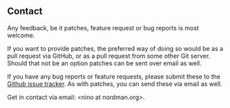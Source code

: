 ## Contact

Any feedback, be it patches, feature request or bug reports is most welcome.

If you want to provide patches, the preferred way of doing so would be as a pull
request via GitHub, or as a pull request from some other Git server. Should that
not be an option patches can be sent over email as well.

If you have any bug reports or feature requests, please submit these to the
[Github issue tracker](https://github.com/howl-editor/howl/issues). As with
patches, you can send these via email as well.

Get in contact via email: \<nino at nordman.org\>.
